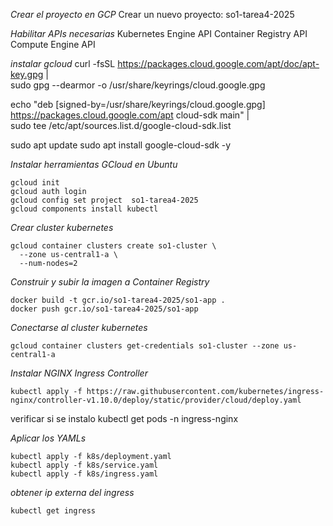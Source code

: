 
_Crear el proyecto en GCP_
Crear un nuevo proyecto: so1-tarea4-2025

_Habilitar APIs necesarias_
Kubernetes Engine API
Container Registry API
Compute Engine API

_instalar gcloud_
curl -fsSL https://packages.cloud.google.com/apt/doc/apt-key.gpg | \
  sudo gpg --dearmor -o /usr/share/keyrings/cloud.google.gpg


echo "deb [signed-by=/usr/share/keyrings/cloud.google.gpg] https://packages.cloud.google.com/apt cloud-sdk main" | \
  sudo tee /etc/apt/sources.list.d/google-cloud-sdk.list


sudo apt update
sudo apt install google-cloud-sdk -y


_Instalar herramientas GCloud en Ubuntu_

```
gcloud init
gcloud auth login
gcloud config set project  so1-tarea4-2025
gcloud components install kubectl
```

_Crear cluster kubernetes_
```
gcloud container clusters create so1-cluster \
  --zone us-central1-a \
  --num-nodes=2

```
_Construir y subir la imagen a Container Registry_
```
docker build -t gcr.io/so1-tarea4-2025/so1-app .
docker push gcr.io/so1-tarea4-2025/so1-app
```
_Conectarse al cluster kubernetes_
```
gcloud container clusters get-credentials so1-cluster --zone us-central1-a
```

_Instalar NGINX Ingress Controller_
```
kubectl apply -f https://raw.githubusercontent.com/kubernetes/ingress-nginx/controller-v1.10.0/deploy/static/provider/cloud/deploy.yaml
```

verificar si se instalo
kubectl get pods -n ingress-nginx

_Aplicar los YAMLs_
```
kubectl apply -f k8s/deployment.yaml
kubectl apply -f k8s/service.yaml
kubectl apply -f k8s/ingress.yaml
```

_obtener ip externa del ingress_
```
kubectl get ingress
```

